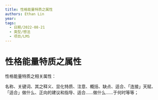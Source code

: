 ```yaml
---
title: 性格能量特质之属性
authors: Ethan Lin
year:
tags:
  - 日期/2022-08-21 
  - 类型/想法 
  - 项目/LMS 
---
```



# 性格能量特质之属性





性格能量特质之相关属性：

名称、关键词、其之释义、显化特质、注意、概括、缺点、适合、「连接」天赋、「适合」做什么、正向的建议和指导、适合……做什么……于何时等等；
